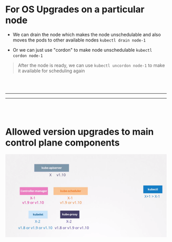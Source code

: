 

# For OS Upgrades on a particular node

- We can drain the node which makes the node unschedulable and also moves the pods to other available nodes
   `kubectl drain node-1`
   
- Or we can just use "cordon" to make node unschedulable
  `kubectl cordon node-1`

> After the node is ready, we can use `kubectl uncordon node-1` to make it available for scheduling again



<br/>
<br/>

---

---
<br/>
<br/>




# Allowed version upgrades to main control plane components

![](Images/Pasted%20image%2020230213002231.png)

